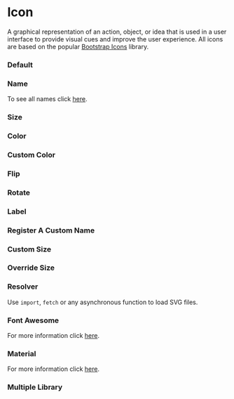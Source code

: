 # Icon

A graphical representation of an action, object, or idea that is used in a user interface to provide visual cues and improve the user experience. All icons are based on the popular [Bootstrap Icons](https://icons.getbootstrap.com) library.

<Playground />

<Usage />

<Api />

<GlobalConfig />

<Examples />

### Default

<Example value="default" />

### Name

To see all names click [here](https://icons.getbootstrap.com).

<Example value="name" />

### Size

<Example value="size" />

### Color

<Example value="color" />

### Custom Color

<Example value="custom-color" />

### Flip

<Example value="flip" />

### Rotate

<Example value="rotate" />

### Label

<Example value="label" />

### Register A Custom Name

<Example value="register-a-custom-name" />

### Custom Size

<Example value="custom-size" />

### Override Size

<Example value="override-size" />

### Resolver

Use `import`, `fetch` or any asynchronous function to load SVG files.

<Example value="resolver" />

### Font Awesome

For more information click [here](https://fontawesome.com).

<Example value="font-awesome" />

### Material

For more information click [here](https://fonts.google.com/icons).

<Example value="material" />

### Multiple Library

<Example value="multiple-library" />

<LastModified />
